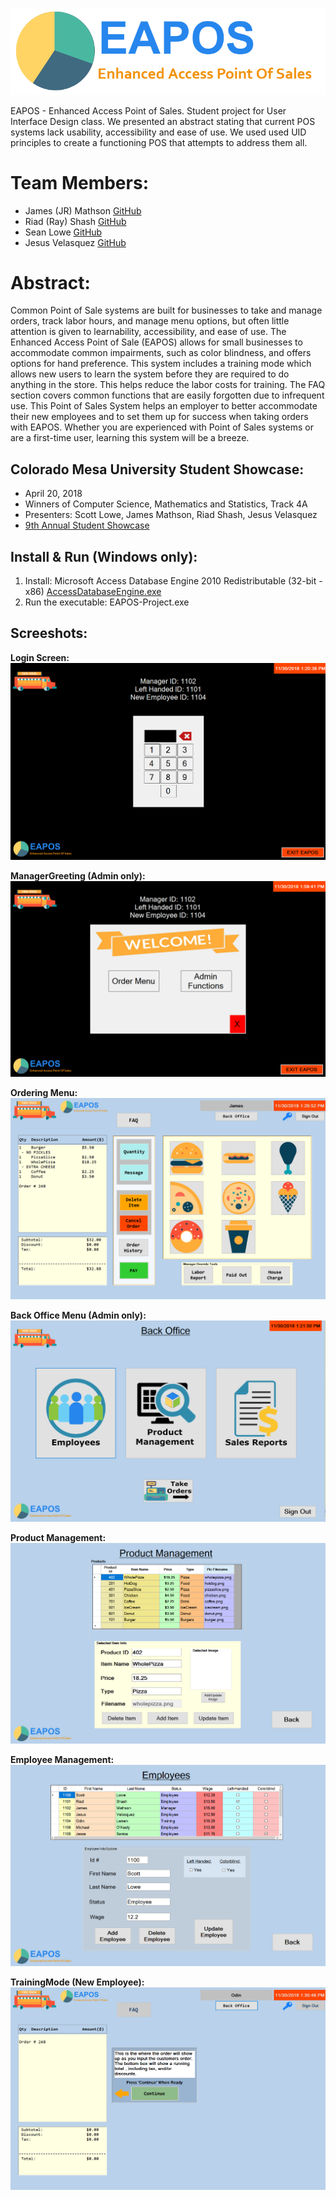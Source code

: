 <p>
    <img src="/Resources/img/EAPOS-LOGO2.png">
</p>

EAPOS - Enhanced Access Point of Sales. Student project for User Interface Design class. We presented an abstract stating that current POS systems lack usability, accessibility and ease of use. We used used UID principles to create a functioning POS that attempts to address them all.

# Team Members:
<ul>
  <li>James (JR) Mathson <a href="https://github.com/sonofmath" target="_blank">GitHub</a></li> 
  <li>Riad (Ray) Shash <a href="https://github.com/Blackbird002" target="_blank">GitHub</a></li>
  <li>Sean Lowe <a href="https://github.com/seanlowe" target="_blank">GitHub</a></li>
  <li>Jesus Velasquez <a href="https://github.com/chewy913" target="_blank">GitHub</a></li>
</ul>

# Abstract:
<p>
Common Point of Sale systems are built for businesses to take and
manage orders, track labor hours, and manage menu options, but often
little attention is given to learnability, accessibility, and ease of use. The
Enhanced Access Point of Sale (EAPOS) allows for small businesses to
accommodate common impairments, such as color blindness, and offers
options for hand preference. This system includes a training mode which
allows new users to learn the system before they are required to do
anything in the store. This helps reduce the labor costs for training. The
FAQ section covers common functions that are easily forgotten due to
infrequent use. This Point of Sales System helps an employer to better
accommodate their new employees and to set them up for success when
taking orders with EAPOS. Whether you are experienced with Point of Sales
systems or are a first-time user, learning this system will be a breeze.
</p>

<h2>Colorado Mesa University Student Showcase:</h2>
<ul>
  <li>April 20, 2018</li>
  <li>Winners of Computer Science, Mathematics and Statistics, Track 4A</li>
  <li>Presenters: Scott Lowe, James Mathson, Riad Shash, Jesus Velasquez</li>
  <li><a href="https://www.coloradomesa.edu/showcase/index.html" target="_blank">9th Annual Student Showcase</a></li></li>
</ul>

<h2> Install & Run (Windows only):</h2>
<ol>
  <li>Install: Microsoft Access Database Engine 2010 Redistributable (32-bit - x86)
      <a href="https://www.microsoft.com/en-us/download/details.aspx?id=13255" target="_blank">AccessDatabaseEngine.exe</a></li>
  <li>Run the executable: EAPOS-Project.exe </li>
</ol>

<h2>Screeshots:</h2>

**Login Screen:**
<img src="/Screenshots/LogInScreen.PNG">

**ManagerGreeting (Admin only):**
<img src="/Screenshots/ManagerGreeting.PNG">

**Ordering Menu:**
<img src="/Screenshots/OrderingMenu.PNG">

**Back Office Menu (Admin only):**
<img src="/Screenshots/BackOfficeMenu.PNG">

**Product Management:**
<img src="/Screenshots/ProductManagement.PNG">

**Employee Management:**
<img src="/Screenshots/Employees.PNG">

**TrainingMode (New Employee):**
<img src="/Screenshots/TrainingMode.PNG">


